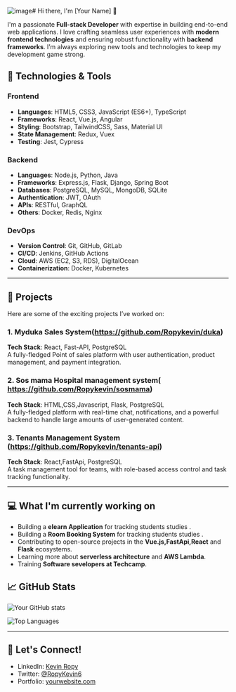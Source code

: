 ![image](https://github.com/user-attachments/assets/8bd505b3-104d-4447-a053-deba33ee415a)# Hi there, I'm [Your Name] 👋

I'm a passionate **Full-stack Developer** with expertise in building end-to-end web applications. I love crafting seamless user experiences with **modern frontend technologies** and ensuring robust functionality with **backend frameworks**. I’m always exploring new tools and technologies to keep my development game strong.

## 🔧 Technologies & Tools

### Frontend
- **Languages**: HTML5, CSS3, JavaScript (ES6+), TypeScript
- **Frameworks**: React, Vue.js, Angular
- **Styling**: Bootstrap, TailwindCSS, Sass, Material UI
- **State Management**: Redux, Vuex
- **Testing**: Jest, Cypress

### Backend
- **Languages**: Node.js, Python, Java
- **Frameworks**: Express.js, Flask, Django, Spring Boot
- **Databases**: PostgreSQL, MySQL, MongoDB, SQLite
- **Authentication**: JWT, OAuth
- **APIs**: RESTful, GraphQL
- **Others**: Docker, Redis, Nginx

### DevOps
- **Version Control**: Git, GitHub, GitLab
- **CI/CD**: Jenkins, GitHub Actions
- **Cloud**: AWS (EC2, S3, RDS), DigitalOcean
- **Containerization**: Docker, Kubernetes

---

## 🚀 Projects

Here are some of the exciting projects I’ve worked on:

### 1. Myduka Sales System(https://github.com/Ropykevin/duka)
**Tech Stack**: React, Fast-API, PostgreSQL  
A fully-fledged Point of sales platform with user authentication, product management, and payment integration.

### 2. Sos mama Hospital management system( https://github.com/Ropykevin/sosmama)
**Tech Stack**: HTML,CSS,Javascript, Flask, PostgreSQL  
A fully-fledged platform with real-time chat, notifications, and a powerful backend to handle large amounts of user-generated content.

### 3. Tenants Management System (https://github.com/Ropykevin/tenants-api)
**Tech Stack**: React,FastApi, PostgreSQL  
A task management tool for teams, with role-based access control and task tracking functionality.

---

## 💻 What I'm currently working on
- Building a **elearn Application** for tracking students  studies .
- Building a **Room Booking System** for tracking students  studies .
- Contributing to open-source projects in the **Vue.js,FastApi,React** and **Flask** ecosystems.
- Learning more about **serverless architecture** and **AWS Lambda**.
- Training **Software sevelopers at Techcamp**.
## 📈 GitHub Stats

![Your GitHub stats](https://github-readme-stats.vercel.app/api?username=Ropykevin&show_icons=true&theme=radical)

![Top Languages](https://github-readme-stats.vercel.app/api/top-langs/?username=Ropykevin&layout=compact&theme=radical)

---

## 💬 Let's Connect!

- LinkedIn: [Kevin Ropy](https://linkedin.com/in/kevin-ropy)
- Twitter: [@RopyKevin6](https://twitter.com/RopyKevin6)
- Portfolio: [yourwebsite.com](https://yourwebsite.com)
